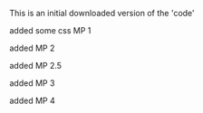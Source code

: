 This is an initial downloaded version of the 'code'

added some css MP 1

added MP 2

added MP 2.5

added MP 3

added MP 4